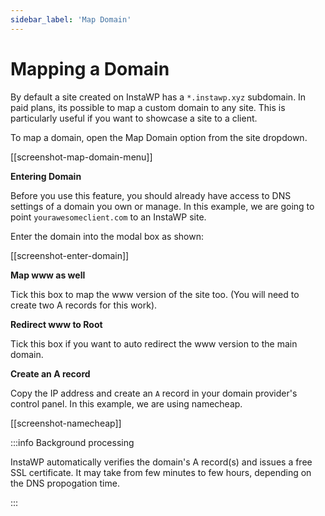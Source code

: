 ```yaml
---
sidebar_label: 'Map Domain'
---
```


# Mapping a Domain

By default a site created on InstaWP has a `*.instawp.xyz` subdomain. In paid plans, its possible to map a custom domain to any site. This is particularly useful if you want to showcase a site to a client. 

To map a domain, open the Map Domain option from the site dropdown. 

[[screenshot-map-domain-menu]]

**Entering Domain**

Before you use this feature, you should already have access to DNS settings of a domain you own or manage. In this example, we are going to point `yourawesomeclient.com` to an InstaWP site. 

Enter the domain into the modal box as shown:

[[screenshot-enter-domain]]

**Map www as well**

Tick this box to map the www version of the site too. (You will need to create two A records for this work).

**Redirect www to Root**

Tick this box if you want to auto redirect the www version to the main domain. 

**Create an A record**

Copy the IP address and create an `A` record in your domain provider's control panel. In this example, we are using namecheap. 

[[screenshot-namecheap]]

:::info Background processing

InstaWP automatically verifies the domain's A record(s) and issues a free SSL certificate. It may take from few minutes to few hours, depending on the DNS propogation time. 

:::

